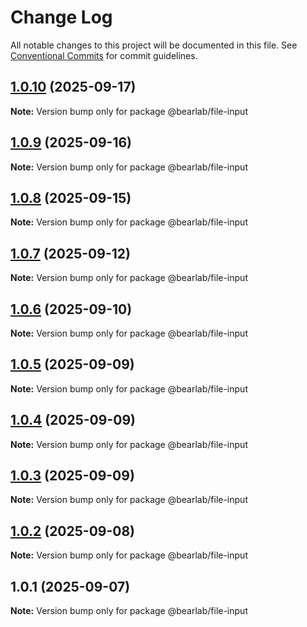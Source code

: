 # Change Log

All notable changes to this project will be documented in this file.
See [Conventional Commits](https://conventionalcommits.org) for commit guidelines.

## [1.0.10](https://github.com/hasanbala/bearlab-ui/compare/@bearlab/file-input@1.0.9...@bearlab/file-input@1.0.10) (2025-09-17)

**Note:** Version bump only for package @bearlab/file-input





## [1.0.9](https://github.com/hasanbala/ui-components/compare/@bearlab/file-input@1.0.8...@bearlab/file-input@1.0.9) (2025-09-16)

**Note:** Version bump only for package @bearlab/file-input





## [1.0.8](https://github.com/hasanbala/ui-components/compare/@bearlab/file-input@1.0.7...@bearlab/file-input@1.0.8) (2025-09-15)

**Note:** Version bump only for package @bearlab/file-input





## [1.0.7](https://github.com/hasanbala/ui-components/compare/@bearlab/file-input@1.0.6...@bearlab/file-input@1.0.7) (2025-09-12)

**Note:** Version bump only for package @bearlab/file-input





## [1.0.6](https://github.com/hasanbala/ui-components/compare/@bearlab/file-input@1.0.5...@bearlab/file-input@1.0.6) (2025-09-10)

**Note:** Version bump only for package @bearlab/file-input





## [1.0.5](https://github.com/hasanbala/ui-components/compare/@bearlab/file-input@1.0.4...@bearlab/file-input@1.0.5) (2025-09-09)

**Note:** Version bump only for package @bearlab/file-input





## [1.0.4](https://github.com/hasanbala/ui-components/compare/@bearlab/file-input@1.0.3...@bearlab/file-input@1.0.4) (2025-09-09)

**Note:** Version bump only for package @bearlab/file-input





## [1.0.3](https://github.com/hasanbala/ui-components/compare/@bearlab/file-input@1.0.2...@bearlab/file-input@1.0.3) (2025-09-09)

**Note:** Version bump only for package @bearlab/file-input





## [1.0.2](https://github.com/hasanbala/ui-components/compare/@bearlab/file-input@1.0.1...@bearlab/file-input@1.0.2) (2025-09-08)

**Note:** Version bump only for package @bearlab/file-input





## 1.0.1 (2025-09-07)

**Note:** Version bump only for package @bearlab/file-input

